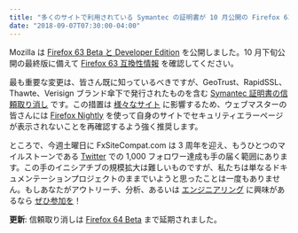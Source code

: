 ```yaml
---
title: "多くのサイトで利用されている Symantec の証明書が 10 月公開の Firefox 63 で無効化されます"
date: "2018-09-07T07:30:00-04:00"
---
```

Mozilla は [Firefox 63 Beta と Developer Edition](https://www.mozilla.org/firefox/channel/desktop/) を公開しました。10 月下旬公開の最終版に備えて [Firefox 63 互換性情報](https://www.fxsitecompat.com/ja/versions/63/) を確認してください。

最も重要な変更は、皆さん既に知っているべきですが、GeoTrust、RapidSSL、Thawte、Verisign ブランド傘下で発行されたものを含む [Symantec 証明書の信頼取り消し](https://www.fxsitecompat.com/ja/docs/2018/symantec-geotrust-rapidssl-thawte-verisign-certificates-will-all-be-distrusted-in-october-2018/) です。この措置は [様々なサイト](https://bugzilla.mozilla.org/show_bug.cgi?id=1484006) に影響するため、ウェブマスターの皆さんには [Firefox Nightly](https://www.mozilla.org/firefox/channel/desktop/#nightly) を使って自身のサイトでセキュリティエラーページが表示されないことを再確認するよう強く推奨します。

ところで、今週土曜日に FxSiteCompat.com は 3 周年を迎え、もうひとつのマイルストーンである [Twitter](https://twitter.com/FxSiteCompat) での 1,000 フォロワー達成も手の届く範囲にあります。この手のイニシアチブの規模拡大は難しいものですが、私たちは単なるドキュメンテーションプロジェクトのままでいようと思ったことは一度もありません。もしあなたがアウトリーチ、分析、あるいは [エンジニアリング](https://www.fxsitecompat.com/ja/tools/) に興味があるなら [ぜひ参加を](https://www.fxsitecompat.com/ja/contribute/)！

**更新**: 信頼取り消しは [Firefox 64 Beta](https://www.fxsitecompat.com/ja/blog/2018/firefox-64-beta-comes-with-symantec-distrust-enabled/) まで延期されました。
